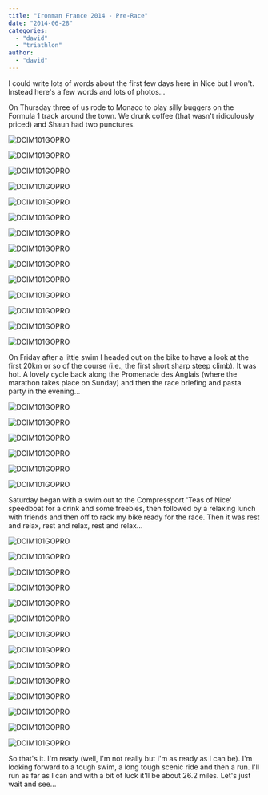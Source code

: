 ```yaml
---
title: "Ironman France 2014 - Pre-Race"
date: "2014-06-28"
categories: 
  - "david"
  - "triathlon"
author: 
  - "david"
---
```


I could write lots of words about the first few days here in Nice but I won't. Instead here's a few words and lots of photos...

On Thursday three of us rode to Monaco to play silly buggers on the Formula 1 track around the town. We drunk coffee (that wasn't ridiculously priced) and Shaun had two punctures.

![DCIM101GOPRO](/images/2014/20140626-0171544.jpg) 

![DCIM101GOPRO](/images/2014/20140626-0171542.jpg)

![DCIM101GOPRO](/images/2014/20140626-0161534.jpg)

![DCIM101GOPRO](/images/2014/20140626-0151525.jpg)

![DCIM101GOPRO](/images/2014/20140626-0141505.jpg)

![DCIM101GOPRO](/images/2014/20140626-0101472.jpg)

![DCIM101GOPRO](/images/2014/20140626-0091453.jpg)

![DCIM101GOPRO](/images/2014/20140626-0071439.jpg)

![DCIM101GOPRO](/images/2014/20140626-0061427.jpg)

![DCIM101GOPRO](/images/2014/20140626-0061424.jpg)

![DCIM101GOPRO](/images/2014/20140626-0061420.jpg)

![DCIM101GOPRO](/images/2014/20140626-0051414.jpg)

![DCIM101GOPRO](/images/2014/20140626-0031387.jpg)

![DCIM101GOPRO](/images/2014/20140626-1564.jpg)

On Friday after a little swim I headed out on the bike to have a look at the first 20km or so of the course (i.e., the first short sharp steep climb). It was hot. A lovely cycle back along the Promenade des Anglais (where the marathon takes place on Sunday) and then the race briefing and pasta party in the evening...

![DCIM101GOPRO](/images/2014/20140627-0191580.jpg)

![DCIM101GOPRO](/images/2014/20140627-0211600.jpg)

![DCIM101GOPRO](/images/2014/20140627-0211596.jpg)

![DCIM101GOPRO](/images/2014/20140627-0201593.jpg)

![DCIM101GOPRO](/images/2014/20140627-0191581.jpg)

![DCIM101GOPRO](/images/2014/20140627-0231609.jpg)

Saturday began with a swim out to the Compressport 'Teas of Nice' speedboat for a drink and some freebies, then followed by a relaxing lunch with friends and then off to rack my bike ready for the race. Then it was rest and relax, rest and relax, rest and relax...

![DCIM101GOPRO](/images/2014/20140628-0271645.jpg)

![DCIM101GOPRO](/images/2014/20140628-0271652.jpg)

![DCIM101GOPRO](/images/2014/20140628-0311711.jpg)

![DCIM101GOPRO](/images/2014/20140628-0321754.jpg)

![DCIM101GOPRO](/images/2014/20140628-0341806.jpg)

![DCIM101GOPRO](/images/2014/20140628-0361822.jpg)

![DCIM101GOPRO](/images/2014/20140628-0401916.jpg)

![DCIM101GOPRO](/images/2014/20140628-0421955.jpg)

![DCIM101GOPRO](/images/2014/20140628-0451969.jpg)

![DCIM101GOPRO](/images/2014/20140628-0502013.jpg)

![DCIM101GOPRO](/images/2014/20140628-0542038.jpg)

![DCIM101GOPRO](/images/2014/20140628-0552059.jpg)

![DCIM101GOPRO](/images/2014/20140628-0552061.jpg)

![DCIM101GOPRO](/images/2014/20140628-0572077.jpg)

So that's it. I'm ready (well, I'm not really but I'm as ready as I can be). I'm looking forward to a tough swim, a long tough scenic ride and then a run. I'll run as far as I can and with a bit of luck it'll be about 26.2 miles. Let's just wait and see...
